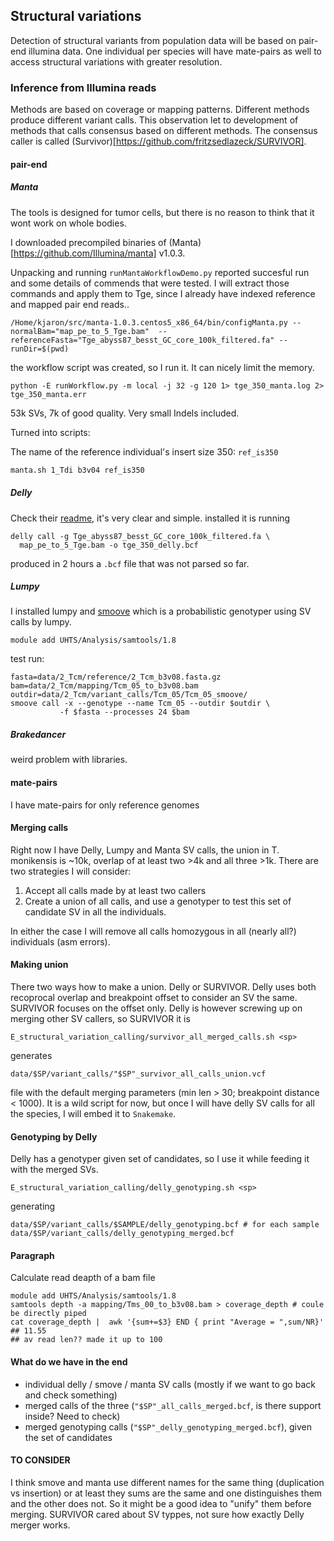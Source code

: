 ## Structural variations

Detection of structural variants from population data will be based on pair-end illumina data.
One individual per species will have mate-pairs as well to access structural variations
with greater resolution.

### Inference from Illumina reads

Methods are based on coverage or mapping patterns. Different methods produce different variant calls. This observation let to development of methods that calls consensus based on different methods. The consensus caller is called (Survivor)[https://github.com/fritzsedlazeck/SURVIVOR].

#### pair-end

##### Manta

The tools is designed for tumor cells, but there is no reason to think that it wont work on whole bodies.

I downloaded precompiled binaries of (Manta)[https://github.com/Illumina/manta] v1.0.3.

Unpacking and running `runMantaWorkflowDemo.py` reported succesful run and some details of commends that were tested. I will extract those commands and apply them to Tge, since I already have indexed reference and mapped pair end reads..

```
/Home/kjaron/src/manta-1.0.3.centos5_x86_64/bin/configManta.py --normalBam="map_pe_to_5_Tge.bam"  --referenceFasta="Tge_abyss87_besst_GC_core_100k_filtered.fa" --runDir=$(pwd)
```

the workflow script was created, so I run it. It can nicely limit the memory.

```
python -E runWorkflow.py -m local -j 32 -g 120 1> tge_350_manta.log 2> tge_350_manta.err
```

53k SVs, 7k of good quality. Very small Indels included.

Turned into scripts:

The name of the reference individual's insert size 350: `ref_is350`

```bash
manta.sh 1_Tdi b3v04 ref_is350
```

##### Delly

Check their [readme](https://github.com/dellytools/delly#germline-sv-calling), it's very clear and simple. installed it is running

```
delly call -g Tge_abyss87_besst_GC_core_100k_filtered.fa \
  map_pe_to_5_Tge.bam -o tge_350_delly.bcf
```

produced in 2 hours a `.bcf` file that was not parsed so far.

##### Lumpy

I installed lumpy and [smoove](https://brentp.github.io/post/smoove/) which is a probabilistic genotyper using SV calls by lumpy.

```
module add UHTS/Analysis/samtools/1.8
```

test run:

```
fasta=data/2_Tcm/reference/2_Tcm_b3v08.fasta.gz
bam=data/2_Tcm/mapping/Tcm_05_to_b3v08.bam
outdir=data/2_Tcm/variant_calls/Tcm_05/Tcm_05_smoove/
smoove call -x --genotype --name Tcm_05 --outdir $outdir \
           -f $fasta --processes 24 $bam
```


##### Brakedancer

weird problem with libraries.

#### mate-pairs

I have mate-pairs for only reference genomes

#### Merging calls

Right now I have Delly, Lumpy and Manta SV calls, the union in T. monikensis is ~10k, overlap of at least two >4k and all three >1k. There are two strategies I will consider:

1. Accept all calls made by at least two callers
2. Create a union of all calls, and use a genotyper to test this set of candidate SV in all the individuals.

In either the case I will remove all calls homozygous in all (nearly all?) individuals (asm errors).

#### Making union

There two ways how to make a union. Delly or SURVIVOR. Delly uses both recoprocal overlap and breakpoint offset to consider an SV the same. SURVIVOR focuses on the offset only. Delly is however screwing up on merging other SV callers, so SURVIVOR it is

```
E_structural_variation_calling/survivor_all_merged_calls.sh <sp>
```

generates

```
data/$SP/variant_calls/"$SP"_survivor_all_calls_union.vcf
```

file with the default merging parameters (min len > 30; breakpoint distance < 1000). It is a wild script for now, but once I will have delly SV calls for all the species, I will embed it to `Snakemake`.

#### Genotyping by Delly

Delly has a genotyper given set of candidates, so I use it while feeding it with the merged SVs.

```
E_structural_variation_calling/delly_genotyping.sh <sp>
```

generating

```
data/$SP/variant_calls/$SAMPLE/delly_genotyping.bcf # for each sample
data/$SP/variant_calls/delly_genotyping_merged.bcf
```

#### Paragraph

Calculate read deapth of a bam file

```
module add UHTS/Analysis/samtools/1.8
samtools depth -a mapping/Tms_00_to_b3v08.bam > coverage_depth # coule be directly piped
cat coverage_depth |  awk '{sum+=$3} END { print "Average = ",sum/NR}'
## 11.55
## av read len?? made it up to 100

```

#### What do we have in the end

- individual delly / smove / manta SV calls (mostly if we want to go back and check something)
- merged calls of the three (`"$SP"_all_calls_merged.bcf`, is there support inside? Need to check)
- merged genotyping calls (`"$SP"_delly_genotyping_merged.bcf`), given the set of candidates

#### TO CONSIDER

I think smove and manta use different names for the same thing (duplication vs insertion) or at least they sums are the same and one distinguishes them and the other does not. So it might be a good idea to "unify" them before merging. SURVIVOR cared about SV typpes, not sure how exactly Delly merger works.